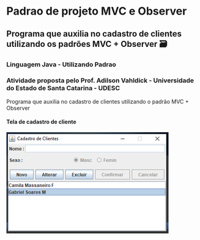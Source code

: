 # Padrao de projeto MVC e Observer 
## Programa que auxilia no cadastro de clientes utilizando os padrões MVC + Observer :card_file_box:

### Linguagem Java - Utilizando Padrao 

### Atividade proposta pelo Prof. Adilson Vahldick - Universidade do Estado de Santa Catarina - UDESC
Programa que auxilia no cadastro de clientes utilizando o padrão MVC + Observer

#### Tela de cadastro de cliente

![Tela de cadastro de cliente](https://github.com/camimassaneiro/Padrao-de-projeto-MVC-e-Observer-Cadastro-de-cliente/blob/master/Cadastro%20cliente.PNG)
